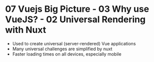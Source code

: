 # 07 Vuejs Big Picture - 03 Why use VueJS? - 02 Universal Rendering with Nuxt

- Used to create universal (server-rendered) Vue applications
- Many universal challenges are simplified by nuxt
- Faster loading times on all devices, especially mobile